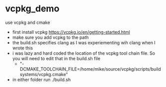 # vcpkg_demo
use vcpkg and cmake
* first install vcpkg https://vcpkg.io/en/getting-started.html
* make sure you add vcpkg to the path
* the build.sh specifies clang as I was experiementing wih clang when I wrote this
* i was lazy and hard coded the location of the vcpkg tool chain file. So you will need to edit that in the build.sh file
    * "-DCMAKE_TOOLCHAIN_FILE=/home/mike/source/vcpkg/scripts/buildsystems/vcpkg.cmake"
* in either folder run ./build.sh
